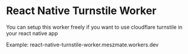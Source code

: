 # React Native Turnstile Worker
You can setup this worker freely if you want to use cloudflare turnstile in your react native app

Example: react-native-turnstile-worker.meszmate.workers.dev
